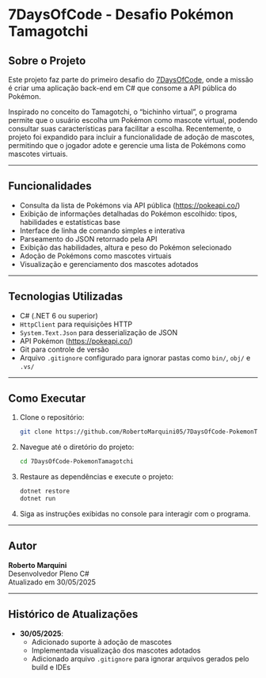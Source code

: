 # 7DaysOfCode - Desafio Pokémon Tamagotchi

## Sobre o Projeto

Este projeto faz parte do primeiro desafio do [7DaysOfCode](https://www.alura.com.br/7days), onde a missão é criar uma aplicação back-end em C# que consome a API pública do Pokémon.

Inspirado no conceito do Tamagotchi, o “bichinho virtual”, o programa permite que o usuário escolha um Pokémon como mascote virtual, podendo consultar suas características para facilitar a escolha. Recentemente, o projeto foi expandido para incluir a funcionalidade de adoção de mascotes, permitindo que o jogador adote e gerencie uma lista de Pokémons como mascotes virtuais.

---

## Funcionalidades

- Consulta da lista de Pokémons via API pública (https://pokeapi.co/)
- Exibição de informações detalhadas do Pokémon escolhido: tipos, habilidades e estatísticas base
- Interface de linha de comando simples e interativa
- Parseamento do JSON retornado pela API
- Exibição das habilidades, altura e peso do Pokémon selecionado
- Adoção de Pokémons como mascotes virtuais
- Visualização e gerenciamento dos mascotes adotados

---

## Tecnologias Utilizadas

- C# (.NET 6 ou superior)
- `HttpClient` para requisições HTTP
- `System.Text.Json` para desserialização de JSON
- API Pokémon (https://pokeapi.co/)
- Git para controle de versão
- Arquivo `.gitignore` configurado para ignorar pastas como `bin/`, `obj/` e `.vs/`

---

## Como Executar

1. Clone o repositório:

   ```bash
   git clone https://github.com/RobertoMarquini05/7DaysOfCode-PokemonTamagotchi.git
   ```

2. Navegue até o diretório do projeto:

   ```bash
   cd 7DaysOfCode-PokemonTamagotchi
   ```

3. Restaure as dependências e execute o projeto:

   ```bash
   dotnet restore
   dotnet run
   ```

4. Siga as instruções exibidas no console para interagir com o programa.

---

## Autor

**Roberto Marquini**  
Desenvolvedor Pleno C#  
Atualizado em 30/05/2025

---

## Histórico de Atualizações

- **30/05/2025**:  
  - Adicionado suporte à adoção de mascotes  
  - Implementada visualização dos mascotes adotados  
  - Adicionado arquivo `.gitignore` para ignorar arquivos gerados pelo build e IDEs
